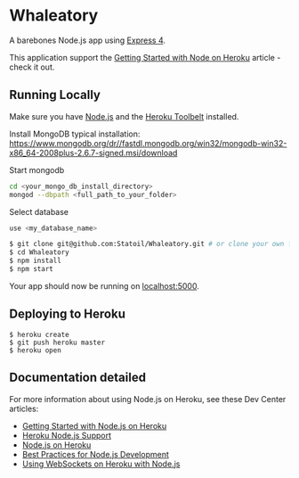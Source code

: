 # Whaleatory

A barebones Node.js app using [Express 4](http://expressjs.com/).

This application support the [Getting Started with Node on Heroku](https://devcenter.heroku.com/articles/getting-started-with-nodejs) article - check it out.

## Running Locally

Make sure you have [Node.js](http://nodejs.org/) and the [Heroku Toolbelt](https://toolbelt.heroku.com/) installed.

Install MongoDB typical installation: https://www.mongodb.org/dr//fastdl.mongodb.org/win32/mongodb-win32-x86_64-2008plus-2.6.7-signed.msi/download

Start mongodb 
```sh
cd <your_mongo_db_install_directory>
mongod --dbpath <full_path_to_your_folder>
```

Select database
```sh
use <my_database_name>
```

```sh
$ git clone git@github.com:Statoil/Whaleatory.git # or clone your own fork
$ cd Whaleatory
$ npm install
$ npm start
```

Your app should now be running on [localhost:5000](http://localhost:5000/).

## Deploying to Heroku

```
$ heroku create
$ git push heroku master
$ heroku open
```

## Documentation detailed

For more information about using Node.js on Heroku, see these Dev Center articles:

- [Getting Started with Node.js on Heroku](https://devcenter.heroku.com/articles/getting-started-with-nodejs)
- [Heroku Node.js Support](https://devcenter.heroku.com/articles/nodejs-support)
- [Node.js on Heroku](https://devcenter.heroku.com/categories/nodejs)
- [Best Practices for Node.js Development](https://devcenter.heroku.com/articles/node-best-practices)
- [Using WebSockets on Heroku with Node.js](https://devcenter.heroku.com/articles/node-websockets)
